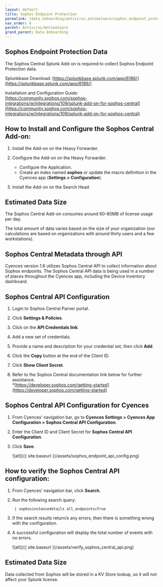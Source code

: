 ```yaml
---
layout: default
title: Sophos Endpoint Protection
permalink: /data_onboarding/antivirus_antimalware/sophos_endpoint_protection/
nav_order: 4
parent: Antivirus/Antimalware
grand_parent: Data Onboarding
---
```


## **Sophos Endpoint Protection Data**

The Sophos Central Splunk Add-on is required to collect Sophos Endpoint Protection data. 

Splunkbase Download:
[https://splunkbase.splunk.com/app/6186/](https://splunkbase.splunk.com/app/6186/) 
 
Installation and Configuration Guide:
[https://community.sophos.com/sophos-integrations/w/integrations/109/splunk-add-on-for-sophos-central](https://community.sophos.com/sophos-integrations/w/integrations/109/splunk-add-on-for-sophos-central)

## How to Install and Configure the Sophos Central Add-on: 

1. Install the Add-on on the Heavy Forwarder. 

2. Configure the Add-on on the Heavy Forwarder. 
    * Configure the Application. 
    * Create an index named **sophos** or update the macro definition in the Cyences app (**Settings > Configuration**). 

3. Install the Add-on on the Search Head. 

## Estimated Data Size  
The Sophos Central Add-on consumes around 60-80MB of license usage per day. 

The total amount of data varies based on the size of your organization (our calculations are based on organizations with around thirty users and a few workstations). 

## **Sophos Central Metadata through API**
Cyences version 1.6 utilizes Sophos Central API to collect information about Sophos endpoints. The Sophos Central API data is being used in a number of places throughout the Cyences app, including the Device Inventory dashboard. 

## Sophos Central API Configuration

1. Login to Sophos Central Parner portal. 

2. Click **Settings & Policies**. 

3. Click on the **API Credentials link**.

4. Add a new set of credentials. 

5. Provide a name and description for your credential set, then click **Add**. 

6. Click the **Copy** button at the end of the Client ID.  

7. Click **Show Client Secret**. 

8. Refer to the Sophos Central documentation link below for further assistance.  
    *[https://developer.sophos.com/getting-started](https://developer.sophos.com/getting-started) 

## Sophos Central API Configuration for Cyences  

1. From Cyences' navigation bar, go to **Cyences Settings > Cyences App Configuration > Sophos Central API Configuration**. 

2. Enter the Client ID and Client Secret for **Sophos Central API Configuration**.

3. Click **Save**.

    ![alt]({{ site.baseurl }}/assets/sophos_endpoint_api_config.png)

## How to verify the Sophos Central API configuration: 

1. From Cyences' navigation bar, click **Search**.

2. Run the following search query: 
    
        | sophosinstancedetails all_endpoints=True 

3. If the search results return/s any errors, then there is something wrong with the configuration. 

4. A successful configuration will display the total number of events with no errors.  

    ![alt]({{ site.baseurl }}/assets/verify_sophos_central_api.png)

## Estimated Data Size
Data collected from Sophos will be stored in a KV Store lookup, so it will not affect your Splunk license. 
